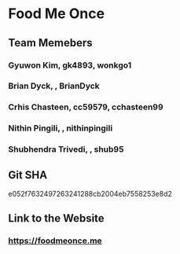 # Food Me Once

## Team Memebers
### Gyuwon Kim, gk4893, wonkgo1
### Brian Dyck, , BrianDyck
### Crhis Chasteen, cc59579, cchasteen99
### Nithin Pingili, , nithinpingili
### Shubhendra Trivedi, , shub95


## Git SHA
e052f7632497263241288cb2004eb7558253e8d2

## Link to the Website
### https://foodmeonce.me

